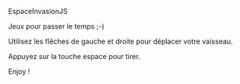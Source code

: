 EspaceInvasionJS

Jeux pour passer le temps ;-)

Utilisez les flêches de gauche et droite pour déplacer votre vaisseau.

Appuyez sur la touche espace pour tirer.

Enjoy !
